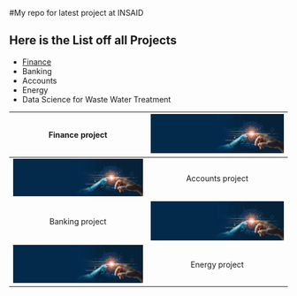 #My repo for latest project at INSAID
## Here is the List off all Projects

- [Finance](http://https://github.com/uday811/Data-Science-Foundation/tree/main/Finance-projects "Finance")
- Banking
- Accounts
- Energy
- Data Science for Waste Water Treatment

| Finance project  |[![Fin](https://github.com/uday811/Data-Science-Foundation/blob/main/images/Data-Science-and-Machine-Learning_04.jpg?raw=true "Fin")](http://https://github.com/uday811/Data-Science-Foundation/blob/main/images/Data-Science-and-Machine-Learning_04.jpg?raw=true "Fin")   |
| :------------: |:------------: |
| [![Fin](https://github.com/uday811/Data-Science-Foundation/blob/main/images/Data-Science-and-Machine-Learning_04.jpg?raw=true "Fin")](http://https://github.com/uday811/Data-Science-Foundation/blob/main/images/Data-Science-and-Machine-Learning_04.jpg?raw=true "Fin")   |  Accounts project |
|Banking project   | [![Fin](https://github.com/uday811/Data-Science-Foundation/blob/main/images/Data-Science-and-Machine-Learning_04.jpg?raw=true "Fin")](http://https://github.com/uday811/Data-Science-Foundation/blob/main/images/Data-Science-and-Machine-Learning_04.jpg?raw=true "Fin")   |
|[![Fin](https://github.com/uday811/Data-Science-Foundation/blob/main/images/Data-Science-and-Machine-Learning_04.jpg?raw=true "Fin")](http://https://github.com/uday811/Data-Science-Foundation/blob/main/images/Data-Science-and-Machine-Learning_04.jpg?raw=true "Fin")    |  Energy project |
